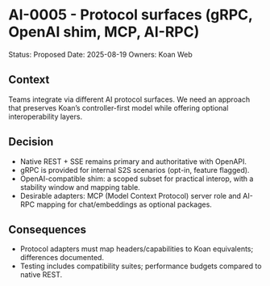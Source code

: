 # AI-0005 - Protocol surfaces (gRPC, OpenAI shim, MCP, AI-RPC)

Status: Proposed
Date: 2025-08-19
Owners: Koan Web

## Context

Teams integrate via different AI protocol surfaces. We need an approach that preserves Koan’s controller-first model while offering optional interoperability layers.

## Decision

- Native REST + SSE remains primary and authoritative with OpenAPI.
- gRPC is provided for internal S2S scenarios (opt-in, feature flagged).
- OpenAI-compatible shim: a scoped subset for practical interop, with a stability window and mapping table.
- Desirable adapters: MCP (Model Context Protocol) server role and AI-RPC mapping for chat/embeddings as optional packages.

## Consequences

- Protocol adapters must map headers/capabilities to Koan equivalents; differences documented.
- Testing includes compatibility suites; performance budgets compared to native REST.
